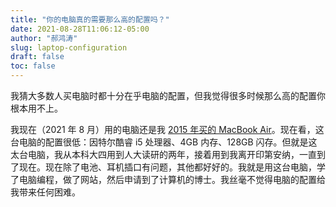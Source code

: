 ```yaml
---
title: "你的电脑真的需要那么高的配置吗？"
date: 2021-08-28T11:06:12-05:00
author: "郝鸿涛"
slug: laptop-configuration
draft: false
toc: false
---
```

我猜大多数人买电脑时都十分在乎电脑的配置，但我觉得很多时候那么高的配置你根本用不上。

我现在（2021 年 8 月）用的电脑还是我 [2015 年买的 MacBook Air](https://support.apple.com/kb/SP714?locale=zh_CN)。现在看，这台电脑的配置很低：因特尔酷睿 i5 处理器、4GB 内存、128GB 闪存。但就是这太台电脑，我从本科大四用到人大读研的两年，接着用到我离开印第安纳，一直到了现在。现在除了电池、耳机插口有问题，其他都好好的。我就是用这台电脑，学了电脑编程，做了网站，然后申请到了计算机的博士。我丝毫不觉得电脑的配置给我带来任何困难。

